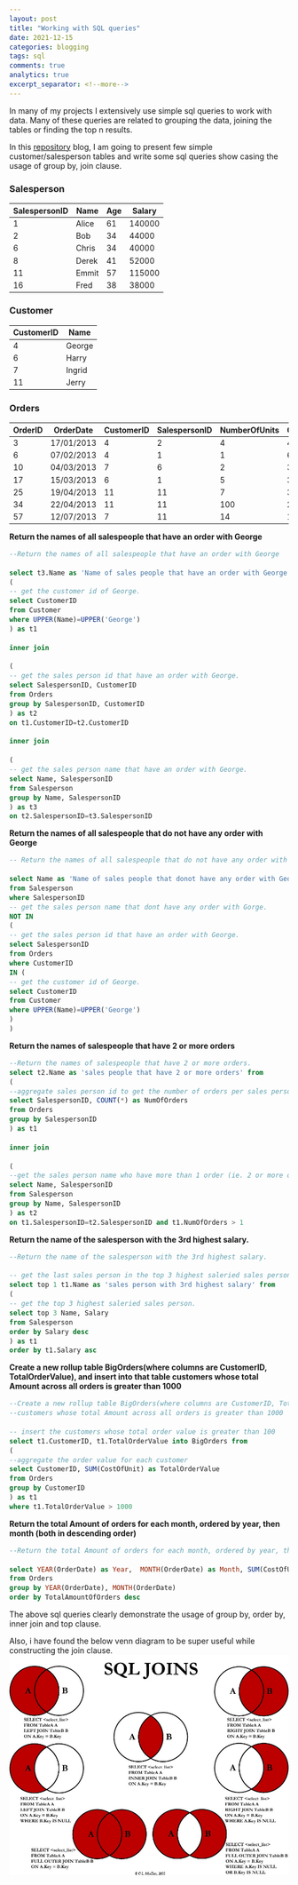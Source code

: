 ```yaml
---
layout: post
title: "Working with SQL queries"
date: 2021-12-15
categories: blogging
tags: sql
comments: true
analytics: true
excerpt_separator: <!--more-->
---
```


In many of my projects I extensively use simple sql queries to work with data. Many of these queries are related to grouping the data, joining the tables or finding the top n results.

In this [repository](https://github.com/ksivam/sqlQueries) blog, I am going to present few simple customer/salesperson tables and write some sql queries show casing the usage of group by, join clause.

<!--more-->

### Salesperson  

| SalespersonID | Name  | Age | Salary |
|---------------|-------|-----|--------|
| 1             | Alice | 61  | 140000 |
| 2             | Bob   | 34  | 44000  |
| 6             | Chris | 34  | 40000  |
| 8             | Derek | 41  | 52000  |
| 11            | Emmit | 57  | 115000 |
| 16            | Fred  | 38  | 38000  |

###  Customer  

| CustomerID | Name   |
|------------|--------|
| 4          | George |
| 6          | Harry  |
| 7          | Ingrid |
| 11         | Jerry  |

### Orders

| OrderID | OrderDate  | CustomerID | SalespersonID | NumberOfUnits | CostOfUnit |
|---------|------------|------------|---------------|---------------|------------|
| 3       | 17/01/2013 | 4          | 2             | 4             | 400        |
| 6       | 07/02/2013 | 4          | 1             | 1             | 600        |
| 10      | 04/03/2013 | 7          | 6             | 2             | 300        |
| 17      | 15/03/2013 | 6          | 1             | 5             | 300        |
| 25      | 19/04/2013 | 11         | 11            | 7             | 300        |
| 34      | 22/04/2013 | 11         | 11            | 100           | 26         |
| 57      | 12/07/2013 | 7          | 11            | 14            | 11         |

**Return the names of all salespeople that
have an order with George**

```sql
--Return the names of all salespeople that have an order with George

select t3.Name as 'Name of sales people that have an order with George' from
(
-- get the customer id of George.
select CustomerID
from Customer
where UPPER(Name)=UPPER('George')
) as t1

inner join

(
-- get the sales person id that have an order with George.
select SalespersonID, CustomerID
from Orders
group by SalespersonID, CustomerID
) as t2
on t1.CustomerID=t2.CustomerID

inner join

(
-- get the sales person name that have an order with George.
select Name, SalespersonID
from Salesperson
group by Name, SalespersonID
) as t3
on t2.SalespersonID=t3.SalespersonID
```

**Return the names of all salespeople that do
not have any order with George**

```sql
-- Return the names of all salespeople that do not have any order with George

select Name as 'Name of sales people that donot have any order with George'
from Salesperson
where SalespersonID
-- get the sales person name that dont have any order with Gorge.
NOT IN
(
-- get the sales person id that have an order with George.
select SalespersonID
from Orders
where CustomerID
IN (
-- get the customer id of George.
select CustomerID
from Customer
where UPPER(Name)=UPPER('George')
)
)
```

**Return the names of salespeople that have
2 or more orders**

```sql
--Return the names of salespeople that have 2 or more orders.
select t2.Name as 'sales people that have 2 or more orders' from
(
--aggregate sales person id to get the number of orders per sales person.
select SalespersonID, COUNT(*) as NumOfOrders
from Orders
group by SalespersonID
) as t1

inner join

(
--get the sales person name who have more than 1 order (ie. 2 or more orders)
select Name, SalespersonID
from Salesperson
group by Name, SalespersonID
) as t2
on t1.SalespersonID=t2.SalespersonID and t1.NumOfOrders > 1
```

**Return the name of the salesperson with
the 3rd highest salary.**

```sql
--Return the name of the salesperson with the 3rd highest salary.

-- get the last sales person in the top 3 highest saleried sales person.
select top 1 t1.Name as 'sales person with 3rd highest salary' from
(
-- get the top 3 highest saleried sales person.
select top 3 Name, Salary
from Salesperson
order by Salary desc
) as t1
order by t1.Salary asc
```

**Create a new roll­up table BigOrders(where
columns are CustomerID,
TotalOrderValue), and insert into that table
customers whose total Amount across all
orders is greater than 1000**

```sql
--Create a new rollup table BigOrders(where columns are CustomerID, TotalOrderValue), and insert into that table
--customers whose total Amount across all orders is greater than 1000

-- insert the customers whose total order value is greater than 100
select t1.CustomerID, t1.TotalOrderValue into BigOrders from
(
--aggregate the order value for each customer
select CustomerID, SUM(CostOfUnit) as TotalOrderValue
from Orders
group by CustomerID
) as t1
where t1.TotalOrderValue > 1000
```

**Return the total Amount of orders for each
month, ordered by year, then month (both
in descending order)**

```sql
--Return the total Amount of orders for each month, ordered by year, then month (both in descending order)

select YEAR(OrderDate) as Year,  MONTH(OrderDate) as Month, SUM(CostOfUnit) as TotalAmountOfOrders
from Orders
group by YEAR(OrderDate), MONTH(OrderDate)
order by TotalAmountOfOrders desc
```

The above sql queries clearly demonstrate the usage of group by, order by, inner join and top clause.

Also, i have found the below venn diagram to be super useful while constructing the join clause.
![SQL join venn diagram](/assets/sql_joins_venn.jpg)
